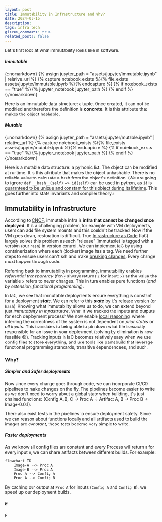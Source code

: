 ```yaml
---
layout: post
title: Immutability in Infrastructure and Why?
date: 2024-01-15
description: 
tags: infra tech
giscus_comments: true
related_posts: false
---
```


Let's first look at what immutability looks like in software.

##### **Immutable**

{::nomarkdown}
{% assign jupyter_path = "assets/jupyter/immutable.ipynb" | relative_url %}
{% capture notebook_exists %}{% file_exists assets/jupyter/immutable.ipynb %}{% endcapture %}
{% if notebook_exists == "true" %}
{% jupyter_notebook jupyter_path %}
{% endif %}
{:/nomarkdown}

Here is an immutable data structure: a tuple. Once created, it can not be modified and therefore the definition is **concrete**. It is this attribute that makes the object hashable. 

##### **Mutable**

{::nomarkdown}
{% assign jupyter_path = "assets/jupyter/mutable.ipynb" | relative_url %}
{% capture notebook_exists %}{% file_exists assets/jupyter/mutable.ipynb %}{% endcapture %}
{% if notebook_exists == "true" %}
{% jupyter_notebook jupyter_path %}
{% endif %}
{:/nomarkdown}

Here is a mutable data structure: a pythonic list. The object can be modified at runtime. It is this attribute that makes the object unhashable. There is no reliable value to calculate a hash from the object's definition. (We are going to ignore `def __hash__(self) => id(self)` can be used in python, as `id` is [guaranteed to be unique and constant for this object during its lifetime](https://docs.python.org/3/library/functions.html#id). This goes further into state invariants and compiler theory.)

## Immutability in Infrastructure

According to [CNCF](https://glossary.cncf.io/immutable-infrastructure), immutable infra is **infra that cannot be changed once deployed**. It is a challenging problem, for example with VM deployments, users can add file system mounts and this couldn't be tracked. Now if the VM goes down, restoration is difficult. True [Infrastructure as Code](https://glossary.cncf.io/infrastructure-as-code/) (IaC) largely solves this problem as each "release" (immutable) is tagged with a version (our `hash`) in version control. We can implement IaC by using containerization where each (docker) image has a tag. We need further steps to ensure users can't ssh and make [breaking changes](https://en.wiktionary.org/wiki/breaking_change#:~:text=Noun,code%20used%20by%20multiple%20applications.). Every change must happen through code.

Referring back to immutability in programming, immutability enables *referential transparency* (fxn `y` always returns `z` for input: `x`) as the value the variable `x` refers to never changes. This in turn enables pure functions (*and by extension, functional programming*). 

In IaC, we see that immutable deployments ensure everything is constant for a deployment ***state***. We can refer to this ***state*** by it's release version (or `hash`). Knowing what immutability allows us to do, we can extend beyond just *immutability in infrastruture*. What if we tracked the inputs and outputs for each deployment process? We now enable [local reasoning](https://degoes.net/articles/fp-glossary), where inferring the correctness of the system is not dependent on *prior states* or *all inputs*. This translates to being able to pin down what file is exactly responsible for an issue in your deployment (solving by elimination is now feasible 😧). Tracking inputs in IaC becomes relatively easy when we use config files to store everything, and use tools like [pantsbuild](https://www.pantsbuild.org/) that leverage functional programming standards, transitive dependencees, and such.

### Why?

##### **Simpler and Safer deployments**

Now since every change goes through code, we can incorporate CI/CD pipelines to make changes on the fly. The pipelines become easier to write as we don't need to worry about a global state when building, it's just chained functions: (Config A, B, C -> Proc A -> Artifact A, B -> Proc B -> Image-0.0.1).

There also exist tests in the pipelines to ensure deployment safety. Since we can reason about functions locally and all artifacts used to build the images are *constant*, these tests become very simple to write.

##### **Faster deployments**

As we know all config files are constant and every Process will return `B` for every input `A`, we can share artifacts between different builds. For example:

```mermaid
flowchart TD
    Image-A --> Proc A
    Image-B --> Proc A
    Proc A --> Config A 
    Proc A --> Config B
```

By caching our output at `Proc A` for inputs (`Config A` and `Config B`), we speed up our deployment builds.

##### **E**

F

